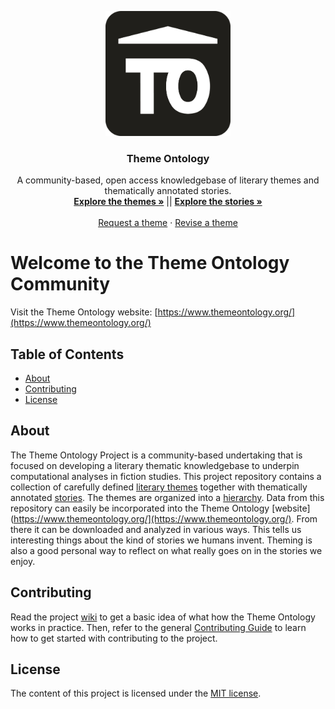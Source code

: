 <p align="center">
  <a href="https://www.themeontology.org/">
    <img src="https://github.com/theme-ontology/tstp/blob/master/projects/favicon2021/avatar-384x384.png?raw=true" alt="LTO avatar" width="200" height="200">
  </a>
</p>

<h3 align="center">Theme Ontology</h3>

<p align="center">
  A community-based, open access knowledgebase of literary themes and thematically annotated stories.
  <br>
  <a href="https://themeontology.org/themes"><strong>Explore the themes »</strong></a>
  ||
  <a href="https://themeontology.org/stories"><strong>Explore the stories »</strong></a>
  <br>
  <br>
  <a href="https://github.com/theme-ontology/theming/issues/new?template=request-a-new-theme.md">Request a theme</a>
  ·
  <a href="https://github.com/theme-ontology/theming/issues/new?template=propose-to-revise-an-existing-theme.md">Revise a theme</a>
</p>

# Welcome to the Theme Ontology Community

Visit the Theme Ontology website: [https://www.themeontology.org/](https://www.themeontology.org/)

## Table of Contents

- [About](#about)
- [Contributing](#contributing)
- [License](#license)

## About

The Theme Ontology Project is a community-based undertaking that is focused on developing a literary thematic knowledgebase to underpin computational analyses in fiction studies.
This project repository contains a collection of carefully defined [literary themes](https://github.com/theme-ontology/theming/wiki/What-is-a-Literary-Theme%3F) together with thematically annotated [stories](https://github.com/theme-ontology/theming/wiki/What-is-a-Story%3F).
The themes are organized into a [hierarchy](https://github.com/theme-ontology/theming/wiki/What-is-Literary-Theme-Ontology%3F).
Data from this repository can easily be incorporated into the Theme Ontology [website](https://www.themeontology.org/](https://www.themeontology.org/).
From there it can be downloaded and analyzed in various ways.
This tells us interesting things about the kind of stories we humans invent.
Theming is also a good personal way to reflect on what really goes on in the stories we enjoy.

## Contributing

Read the project [wiki](https://github.com/theme-ontology/theming/wiki) to get a basic idea of what how the Theme Ontology works in practice.
Then, refer to the general [Contributing Guide](CONTRIBUTING.md) to learn how to get started with contributing to the project.

## License

The content of this project is licensed under the [MIT license](LICENSE.md).


